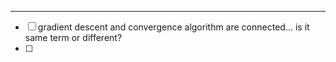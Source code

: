 ------------

 - [ ] gradient descent and convergence algorithm are connected... is it same term or different?
 - [ ] 